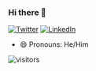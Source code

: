 ### Hi there 👋

<!--
**jt14den/jt14den** is a ✨ _special_ ✨ repository because its `README.md` (this file) appears on your GitHub profile.

Here are some ideas to get you started:
--> 

<a href="https://twitter.com/jt14den"><img src="https://img.shields.io/twitter/follow/jt14den.svg?style=social" alt="Twitter"></a>
<a href="https://www.linkedin.com/in/jtimdennis/"><img src="https://img.shields.io/badge/LinkedIn-timdennis-blueviolet.svg?style=social" alt="LinkedIn"></a>

- 😄 Pronouns: He/Him 

![visitors](https://visitor-badge.glitch.me/badge?page_id=page.id)

